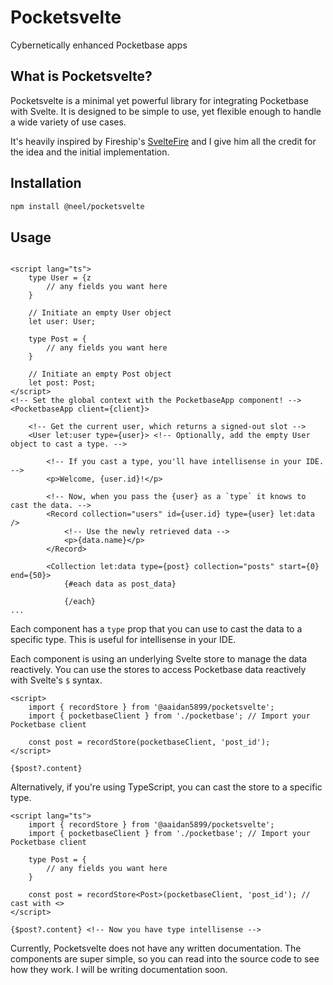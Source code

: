 # Pocketsvelte
Cybernetically enhanced Pocketbase apps

## What is Pocketsvelte?

Pocketsvelte is a minimal yet powerful library for integrating Pocketbase with Svelte. It is designed to be simple to use, yet flexible enough to handle a wide variety of use cases.

It's heavily inspired by Fireship's [SvelteFire](https://github.com/codediodeio/sveltefire) and I give him all the credit for the idea and the initial implementation.

## Installation

```bash
npm install @neel/pocketsvelte
```

## Usage

```svelte

<script lang="ts">
	type User = {z
		// any fields you want here
	}

	// Initiate an empty User object
	let user: User;

	type Post = {
		// any fields you want here
	}

	// Initiate an empty Post object
	let post: Post;
</script>
<!-- Set the global context with the PocketbaseApp component! -->
<PocketbaseApp client={client}> 

	<!-- Get the current user, which returns a signed-out slot -->
	<User let:user type={user}> <!-- Optionally, add the empty User object to cast a type. -->
		
		<!-- If you cast a type, you'll have intellisense in your IDE. -->
		<p>Welcome, {user.id}!</p> 
		
		<!-- Now, when you pass the {user} as a `type` it knows to cast the data. -->
		<Record collection="users" id={user.id} type={user} let:data />	
			<!-- Use the newly retrieved data -->
			<p>{data.name}</p>
		</Record>

		<Collection let:data type={post} collection="posts" start={0} end={50}>
			{#each data as post_data}

			{/each}
...
```

Each component has a `type` prop that you can use to cast the data to a specific type. This is useful for intellisense in your IDE.

Each component is using an underlying Svelte store to manage the data reactively. You can use the stores to access Pocketbase data reactively with Svelte's `$` syntax.

```svelte
<script>
	import { recordStore } from '@aaidan5899/pocketsvelte';
	import { pocketbaseClient } from './pocketbase'; // Import your Pocketbase client

	const post = recordStore(pocketbaseClient, 'post_id');
</script>

{$post?.content}
```

Alternatively, if you're using TypeScript, you can cast the store to a specific type.

```svelte
<script lang="ts">
	import { recordStore } from '@aaidan5899/pocketsvelte';
	import { pocketbaseClient } from './pocketbase'; // Import your Pocketbase client

	type Post = {
		// any fields you want here
	}

	const post = recordStore<Post>(pocketbaseClient, 'post_id'); // cast with <>
</script>

{$post?.content} <!-- Now you have type intellisense -->
```

Currently, Pocketsvelte does not have any written documentation. The components are super simple, so you can read into the source code to see how they work. I will be writing documentation soon.